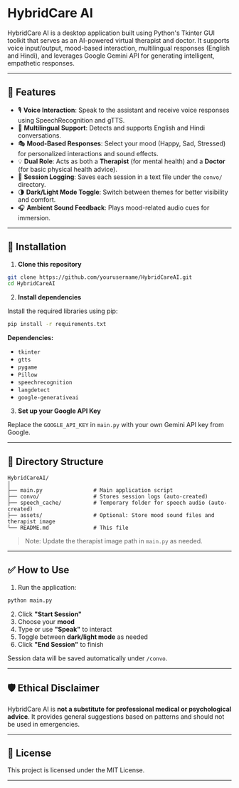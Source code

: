 # HybridCare AI

HybridCare AI is a desktop application built using Python's Tkinter GUI toolkit that serves as an AI-powered virtual therapist and doctor. It supports voice input/output, mood-based interaction, multilingual responses (English and Hindi), and leverages Google Gemini API for generating intelligent, empathetic responses.

---

## 🧠 Features

- 🎙️ **Voice Interaction**: Speak to the assistant and receive voice responses using SpeechRecognition and gTTS.
- 💬 **Multilingual Support**: Detects and supports English and Hindi conversations.
- 🎭 **Mood-Based Responses**: Select your mood (Happy, Sad, Stressed) for personalized interactions and sound effects.
- 💡 **Dual Role**: Acts as both a **Therapist** (for mental health) and a **Doctor** (for basic physical health advice).
- 💾 **Session Logging**: Saves each session in a text file under the `convo/` directory.
- 🌗 **Dark/Light Mode Toggle**: Switch between themes for better visibility and comfort.
- 🎧 **Ambient Sound Feedback**: Plays mood-related audio cues for immersion.

---

## 🚀 Installation

1. **Clone this repository**

```bash
git clone https://github.com/yourusername/HybridCareAI.git
cd HybridCareAI
```

2. **Install dependencies**

Install the required libraries using pip:

```bash
pip install -r requirements.txt
```

**Dependencies:**
- `tkinter`
- `gtts`
- `pygame`
- `Pillow`
- `speechrecognition`
- `langdetect`
- `google-generativeai`

3. **Set up your Google API Key**

Replace the `GOOGLE_API_KEY` in `main.py` with your own Gemini API key from Google.

---

## 📁 Directory Structure

```
HybridCareAI/
│
├── main.py                # Main application script
├── convo/                 # Stores session logs (auto-created)
├── speech_cache/          # Temporary folder for speech audio (auto-created)
├── assets/                # Optional: Store mood sound files and therapist image
└── README.md              # This file
```

> Note: Update the therapist image path in `main.py` as needed.

---

## ✅ How to Use

1. Run the application:

```bash
python main.py
```

2. Click **"Start Session"**
3. Choose your **mood**
4. Type or use **"Speak"** to interact
5. Toggle between **dark/light mode** as needed
6. Click **"End Session"** to finish

Session data will be saved automatically under `/convo`.

---

## 🛡️ Ethical Disclaimer

HybridCare AI is **not a substitute for professional medical or psychological advice**. It provides general suggestions based on patterns and should not be used in emergencies.

---


## 📜 License

This project is licensed under the MIT License.

---

